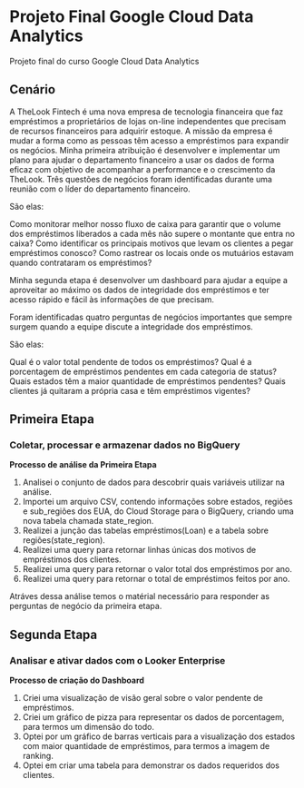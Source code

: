 # Projeto Final Google Cloud Data Analytics
Projeto final do curso Google Cloud Data Analytics

## Cenário

A TheLook Fintech é uma nova empresa de tecnologia financeira que faz empréstimos a proprietários de lojas on-line independentes que precisam de recursos financeiros para adquirir estoque. A missão da empresa é mudar a forma como as pessoas têm acesso a empréstimos para expandir os negócios. Minha primeira atribuição é desenvolver e implementar um plano para ajudar o departamento financeiro a usar os dados de forma eficaz com objetivo de acompanhar a performance e o crescimento da TheLook. Três questões de negócios foram identificadas durante uma reunião com o líder do departamento financeiro.

São elas:

Como monitorar melhor nosso fluxo de caixa para garantir que o volume dos empréstimos liberados a cada mês não supere o montante que entra no caixa?
Como identificar os principais motivos que levam os clientes a pegar empréstimos conosco?
Como rastrear os locais onde os mutuários estavam quando contrataram os empréstimos?

Minha segunda etapa é desenvolver um dashboard para ajudar a equipe a aproveitar ao máximo os dados de integridade dos empréstimos e ter acesso rápido e fácil às informações de que precisam.

Foram identificadas quatro perguntas de negócios importantes que sempre surgem quando a equipe discute a integridade dos empréstimos.

São elas:

Qual é o valor total pendente de todos os empréstimos?
Qual é a porcentagem de empréstimos pendentes em cada categoria de status?
Quais estados têm a maior quantidade de empréstimos pendentes?
Quais clientes já quitaram a própria casa e têm empréstimos vigentes?

## Primeira Etapa
### Coletar, processar e armazenar dados no BigQuery

**Processo de análise da Primeira Etapa**

1. Analisei o conjunto de dados para descobrir quais variáveis utilizar na análise.
2. Importei um arquivo CSV, contendo informações sobre estados, regiões e sub_regiões dos EUA, do Cloud Storage para o BigQuery, criando uma nova tabela chamada state_region.
3. Realizei a junção das tabelas empréstimos(Loan) e a tabela sobre regiões(state_region).
4. Realizei uma query para retornar linhas únicas dos motivos de empréstimos dos clientes.
5. Realizei uma query para retornar o valor total dos empréstimos por ano.
6. Realizei uma query para retornar o total de empréstimos feitos por ano.
  
Atráves dessa análise temos o matérial necessário para responder as perguntas de negócio da primeira etapa.

## Segunda Etapa
### Analisar e ativar dados com o Looker Enterprise

**Processo de criação do Dashboard**

1. Criei uma visualização de visão geral sobre o valor pendente de empréstimos.
2. Criei um gráfico de pizza para representar os dados de porcentagem, para termos um dimensão do todo.
3. Optei por um gráfico de barras verticais para a visualização dos estados com maior quantidade de empréstimos, para termos a imagem de ranking.
4. Optei em criar uma tabela para demonstrar os dados requeridos dos clientes.




